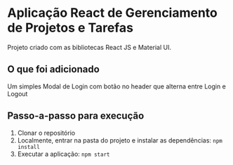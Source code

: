 # Aplicação React de Gerenciamento de Projetos e Tarefas

Projeto criado com as bibliotecas React JS e Material UI.

## O que foi adicionado
Um simples Modal de Login com botão no header que alterna entre Login e Logout

## Passo-a-passo para execução

1. Clonar o repositório
2. Localmente, entrar na pasta do projeto e instalar as dependências:
   `
   npm install
   `
3. Executar a aplicação:
   `
   npm start
   `